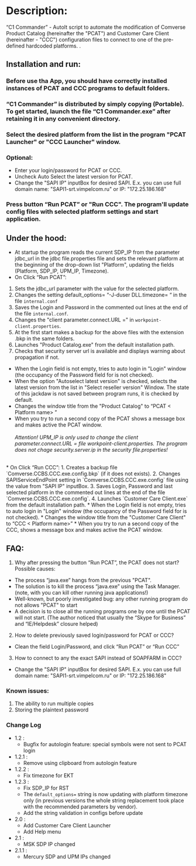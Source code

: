 # Description:
“C1 Commander” - AutoIt script to automate the modification of Comverse Product Catalog (hereinafter the "PCAT") and Customer Care Client (hereinafter - "CCC") configuration files to connect to one of the pre-defined hardcoded platforms. .

## Installation and run:
### Before use tha App, you should have correctly installed instances of PCAT and CCC programs to default folders.
### “C1 Commander” is distributed by simply copying (Portable). To get started, launch the file “C1 Commander.exe” after retaining it in any convenient directory.
### Select the desired platform from the list in the program "PCAT Launcher" or "CCC Launcher" window.
### Optional:
* Enter your login/password for PCAT or CCC.
* Uncheck Auto Select the latest version for PCAT.
* Change the "SAPI IP" inputBox for desired SAPI. E.x. you can use full domain name: "SAPI1-srt.vimpelcom.ru" or IP: "172.25.186.168"
### Press button “Run PCAT” or "Run CCC". The program'll update config files with selected platform settings and start application.

## Under the hood:
* At startup the program reads the current SDP_IP from the parameter jdbc_url in the jdbc file.properties file and sets the relevant platform at the beginning of the drop-down list "Platform", updating the fields (Platform, SDP_IP, UPM_IP, Timezone).<br>
* On Click “Run PCAT”:
1. Sets the jdbc_url parameter with the value for the selected platform.
2. Changes the setting default_options= “-J-duser DLL.timezone= “ in the file `internal.conf`
3. Saves the Login and Password in the commented out lines at the end of the file `internal.conf`.
4. Changes the "client parameter.connect.URL =" in  `workpoint-client.properties`.
5. At the first start makes a backup for the above files with the extension .bkp in the same folders.
6. Launches "Product Catalog.exe" from the default installation path.
7. Checks that security server url is available and displays warning about propagation if not.

* When the Login field is not empty,  tries to auto login in "Login" window (the occupancy of the Password field for is not checked).
* When the option "Autoselect latest version" is checked, selects the latest version from the list in "Select reseller version" Window.
The state of this jackdaw is not saved between program runs, it is checked by default.
* Changes the window title from the "Product Catalog" to  “PCAT < Platform name> <Timezone>”
* When you try to run a second copy of the PCAT shows a message box and makes active the PCAT window.
</br></br>
*Attention! UPM_IP is only used to change the client parameter.connect.URL = file workpoint-client.properties.
The program does not chage security.server.ip in the security file.properties!*
</br>
* On Click “Run CCC”:
1. Creates a backup file `Comverse.CCBS.CCC.exe.config.bkp` (if it does not exists).
2. Changes SAPIServiceEndPoint setting in `Comverse.CCBS.CCC.exe.config` file using the value from "SAPI IP" inputBox.
3. Saves Login, Password and last selected platform in the commented out lines at the end of the file `Comverse.CCBS.CCC.exe.config`.
4. Launches `Customer Care Client.exe` from the default installation path.
* When the Login field is not empty,  tries to auto login in "Login" window (the occupancy of the Password field for is not checked).
* Changes the window title from the "Customer Care Client" to  “CCC < Platform name>”
* When you try to run a second copy of the CCC, shows a message box and makes active the PCAT window.
</br>

## FAQ:
1. Why after pressing the button “Run PCAT”, the PCAT does not start? Possible causes:
* The process “java.exe” hangs from the previous "PCAT".
* The solution is to kill the process “java.exe” using the Task Manager. (note, with you can kill other running java applications!)
 * Well-known, but poorly investigated bug: any other running program do not allows "PCAT" to start
* A decision is to close all the running programs one by one until the PCAT will not start. (The author noticed that usually the “Skype for Business” and “IE/Helpdesk” closure helped)
2. How to delete previously saved login/password for PCAT or CCC?
* Clean the field Login/Password, and click “Run PCAT” or “Run CCC”
3. How to connect to any the exact SAPI instead of SOAPFARM in CCC?
* Change the "SAPI IP" inputBox for desired SAPI. E.x. you can use full domain name: "SAPI1-srt.vimpelcom.ru" or IP: "172.25.186.168"

### Known issues:
1. The ability to run multiple copies
2. Storing the plaintext password

### Change Log
* 1.2 :
	* Bugfix for autologin feature: special symbols were not sent to PCAT login
* 1.2.1 :
	* Remove using clipboard from autologin feature
* 1.2.2 :
	* Fix timezone for EKT
* 1.2.3 :
	* Fix SDP_IP for RST
	* The `default_options=` string is now updating with platform timezone only (in previous versions the whole string replacement took place with the recommended parameters by vendor).
	* Add the string validation in configs before update
* 2.0 :
	* Add Customer Care Client Launcher
	* Add Help menu
* 2.1 :
	* MSK SDP IP changed
* 2.1.1 :
	* Mercury SDP and UPM IPs changed
